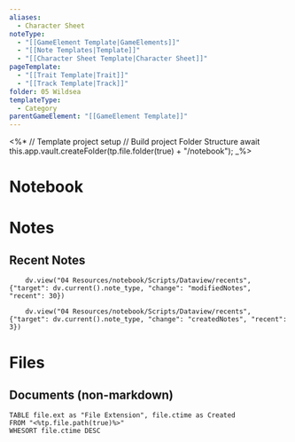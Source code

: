 ```yaml
---
aliases:
  - Character Sheet
noteType:
  - "[[GameElement Template|GameElements]]"
  - "[[Note Templates|Template]]"
  - "[[Character Sheet Template|Character Sheet]]"
pageTemplate:
  - "[[Trait Template|Trait]]"
  - "[[Track Template|Track]]"
folder: 05 Wildsea
templateType:
  - Category
parentGameElement: "[[GameElement Template]]"
---
```

<%*
// Template project setup 
// Build project Folder Structure
await this.app.vault.createFolder(tp.file.folder(true) + "/notebook");
_%>
# Notebook

# Notes
## Recent Notes 

```dataviewjs
    dv.view("04 Resources/notebook/Scripts/Dataview/recents", {"target": dv.current().note_type, "change": "modifiedNotes", "recent": 30})
```

```dataiewjs
    dv.view("04 Resources/notebook/Scripts/Dataview/recents", {"target": dv.current().note_type, "change": "createdNotes", "recent": 3})

```
# Files 
## Documents (non-markdown)
```dataview
TABLE file.ext as "File Extension", file.ctime as Created
FROM "<%tp.file.path(true)%>"
WHESORT file.ctime DESC
```

